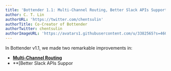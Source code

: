 ```yaml
---
title: 'Bottender 1.1: Multi-Channel Routing, Better Slack APIs Support in Chat, View, Block Kit'
author: C. T. Lin
authorURL: 'https://twitter.com/chentsulin'
authorTitle: Co-Creator of Bottender
authorTwitter: chentsulin
authorImageURL: 'https://avatars1.githubusercontent.com/u/3382565?s=460&v=4'
---
```


In Bottender v1.1, we made two remarkable improvements in:

- **[Multi-Channel Routing](/blog/2019/12/27/bottender-1_1#multi-channel-routing)**
- **[Better Slack APIs Suppor